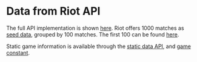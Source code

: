 # Data from Riot API

The full API implementation is shown [here](https://developer.riotgames.com/api/methods#!/1071). Riot offers 1000 matches as [seed data](https://developer.riotgames.com/docs/getting-started), grouped by 100 matches. The first 100 can be found [here](https://s3-us-west-1.amazonaws.com/riot-api/seed_data/matches1.json).

Static game information is available through the [static data API](https://developer.riotgames.com/docs/static-data), and [game constant](https://developer.riotgames.com/docs/game-constants).
